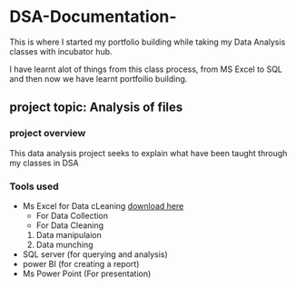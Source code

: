 # DSA-Documentation-

This is where I started my portfolio building while taking my Data Analysis classes with incubator hub.

I have learnt alot of things from this class process, from MS Excel to SQL and then now we have learnt portfoilio building.

## project topic: Analysis of files

### project overview

This data analysis project seeks to explain what have been taught through my classes in DSA

### Tools used

- Ms Excel for Data cLeaning [download here](https://www.microsoft.com)
   - For Data Collection
   - For Data Cleaning
    1. Data manipulaion
    2. Data munching
- SQL server (for querying and analysis)
- power BI (for creating a report)
- Ms Power Point (For presentation)

